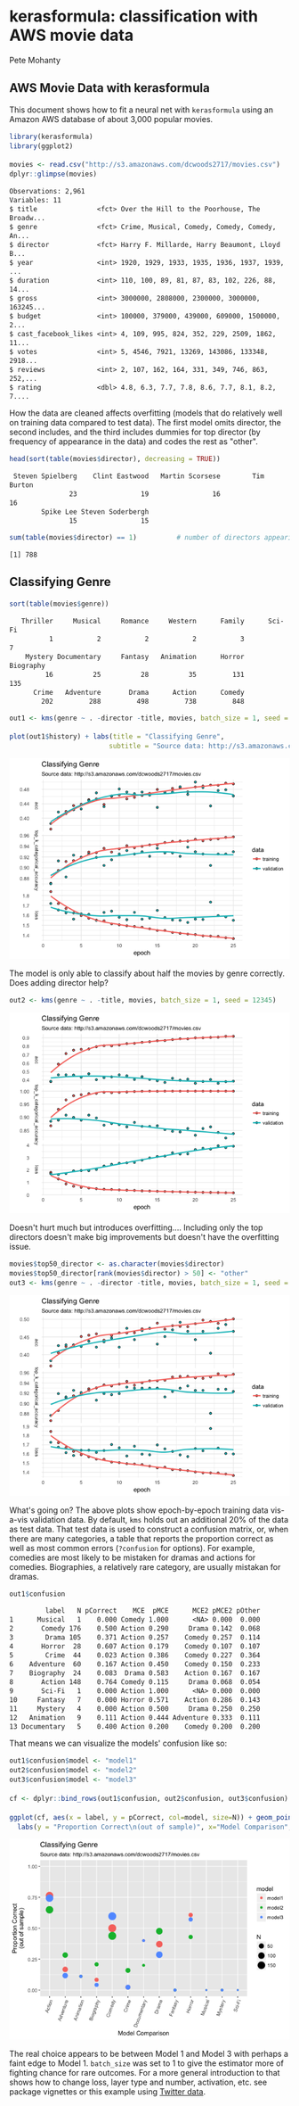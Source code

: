kerasformula: classification with AWS movie data
================
Pete Mohanty

AWS Movie Data with kerasformula
--------------------------------

This document shows how to fit a neural net with `kerasformula` using an Amazon AWS database of about 3,000 popular movies.

``` r
library(kerasformula)
library(ggplot2)

movies <- read.csv("http://s3.amazonaws.com/dcwoods2717/movies.csv")
dplyr::glimpse(movies)
```

    Observations: 2,961
    Variables: 11
    $ title               <fct> Over the Hill to the Poorhouse, The Broadw...
    $ genre               <fct> Crime, Musical, Comedy, Comedy, Comedy, An...
    $ director            <fct> Harry F. Millarde, Harry Beaumont, Lloyd B...
    $ year                <int> 1920, 1929, 1933, 1935, 1936, 1937, 1939, ...
    $ duration            <int> 110, 100, 89, 81, 87, 83, 102, 226, 88, 14...
    $ gross               <int> 3000000, 2808000, 2300000, 3000000, 163245...
    $ budget              <int> 100000, 379000, 439000, 609000, 1500000, 2...
    $ cast_facebook_likes <int> 4, 109, 995, 824, 352, 229, 2509, 1862, 11...
    $ votes               <int> 5, 4546, 7921, 13269, 143086, 133348, 2918...
    $ reviews             <int> 2, 107, 162, 164, 331, 349, 746, 863, 252,...
    $ rating              <dbl> 4.8, 6.3, 7.7, 7.8, 8.6, 7.7, 8.1, 8.2, 7....

How the data are cleaned affects overfitting (models that do relatively well on training data compared to test data). The first model omits director, the second includes, and the third includes dummies for top director (by frequency of appearance in the data) and codes the rest as "other".

``` r
head(sort(table(movies$director), decreasing = TRUE))
```


     Steven Spielberg    Clint Eastwood   Martin Scorsese        Tim Burton 
                   23                19                16                16 
            Spike Lee Steven Soderbergh 
                   15                15 

``` r
sum(table(movies$director) == 1)          # number of directors appearing only once
```

    [1] 788

Classifying Genre
-----------------

``` r
sort(table(movies$genre))
```


       Thriller     Musical     Romance     Western      Family      Sci-Fi 
              1           2           2           2           3           7 
        Mystery Documentary     Fantasy   Animation      Horror   Biography 
             16          25          28          35         131         135 
          Crime   Adventure       Drama      Action      Comedy 
            202         288         498         738         848 

``` r
out1 <- kms(genre ~ . -director -title, movies, batch_size = 1, seed = 12345)

plot(out1$history) + labs(title = "Classifying Genre", 
                         subtitle = "Source data: http://s3.amazonaws.com/dcwoods2717/movies.csv", y="") + theme_minimal()
```

![](kms_with_aws_movie_files/figure-markdown_github-ascii_identifiers/unnamed-chunk-4-1.png)

The model is only able to classify about half the movies by genre correctly. Does adding director help?

``` r
out2 <- kms(genre ~ . -title, movies, batch_size = 1, seed = 12345)
```

![](kms_with_aws_movie_files/figure-markdown_github-ascii_identifiers/unnamed-chunk-6-1.png)

Doesn't hurt much but introduces overfitting.... Including only the top directors doesn't make big improvements but doesn't have the overfitting issue.

``` r
movies$top50_director <- as.character(movies$director)
movies$top50_director[rank(movies$director) > 50] <- "other"
out3 <- kms(genre ~ . -director -title, movies, batch_size = 1, seed = 12345)
```

![](kms_with_aws_movie_files/figure-markdown_github-ascii_identifiers/unnamed-chunk-8-1.png)

What's going on? The above plots show epoch-by-epoch training data vis-a-vis validation data. By default, `kms` holds out an additional 20% of the data as test data. That test data is used to construct a confusion matrix, or, when there are many categories, a table that reports the proportion correct as well as most common errors (`?confusion` for options). For example, comedies are most likely to be mistaken for dramas and actions for comedies. Biographies, a relatively rare category, are usually mistakan for dramas.

``` r
out1$confusion
```

             label   N pCorrect    MCE  pMCE      MCE2 pMCE2 pOther
    1      Musical   1    0.000 Comedy 1.000      <NA> 0.000  0.000
    2       Comedy 176    0.500 Action 0.290     Drama 0.142  0.068
    3        Drama 105    0.371 Action 0.257    Comedy 0.257  0.114
    4       Horror  28    0.607 Action 0.179    Comedy 0.107  0.107
    5        Crime  44    0.023 Action 0.386    Comedy 0.227  0.364
    6    Adventure  60    0.167 Action 0.450    Comedy 0.150  0.233
    7    Biography  24    0.083  Drama 0.583    Action 0.167  0.167
    8       Action 148    0.764 Comedy 0.115     Drama 0.068  0.054
    9       Sci-Fi   1    0.000 Action 1.000      <NA> 0.000  0.000
    10     Fantasy   7    0.000 Horror 0.571    Action 0.286  0.143
    11     Mystery   4    0.000 Action 0.500     Drama 0.250  0.250
    12   Animation   9    0.111 Action 0.444 Adventure 0.333  0.111
    13 Documentary   5    0.400 Action 0.200    Comedy 0.200  0.200

That means we can visualize the models' confusion like so:

``` r
out1$confusion$model <- "model1"
out2$confusion$model <- "model2"
out3$confusion$model <- "model3"

cf <- dplyr::bind_rows(out1$confusion, out2$confusion, out3$confusion)

ggplot(cf, aes(x = label, y = pCorrect, col=model, size=N)) + geom_point() + theme(axis.text.x = element_text(angle = 70, hjust = 1)) + ylim(c(0,1)) + 
  labs(y = "Proportion Correct\n(out of sample)", x="Model Comparison", title = "Classifying Genre", subtitle = "Source data: http://s3.amazonaws.com/dcwoods2717/movies.csv")
```

![](kms_with_aws_movie_files/figure-markdown_github-ascii_identifiers/unnamed-chunk-10-1.png)

The real choice appears to be between Model 1 and Model 3 with perhaps a faint edge to Model 1. `batch_size` was set to 1 to give the estimator more of fighting chance for rare outcomes. For a more general introduction to that shows how to change loss, layer type and number, activation, etc. see package vignettes or this example using [Twitter data](https://tensorflow.rstudio.com/blog/analyzing-rtweet-data-with-kerasformula.html).
